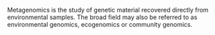 Metagenomics is the study of genetic material recovered directly from environmental samples. 
The broad field may also be referred to as environmental genomics, ecogenomics or community genomics.
